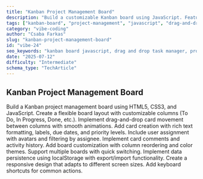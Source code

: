 ```yaml
---
title: "Kanban Project Management Board"
description: "Build a customizable Kanban board using JavaScript. Features include drag-and-drop cards, user assignments, rich card details, multiple boards, localStorage persistence, and responsive UI."
tags: ["kanban-board", "project-management", "javascript", "drag-and-drop", "task-tracking", "localStorage", "responsive-ui", "productivity"]
category: "vibe-coding"
author: "Csaba Farkas"
slug: "kanban-project-management-board"
id: "vibe-24"
seo_keywords: "kanban board javascript, drag and drop task manager, project management web app, localStorage kanban persistence, multiple boards task tracker, responsive kanban UI"
date: "2025-07-12"
difficulty: "Intermediate"
schema_type: "TechArticle"
---
```


## Kanban Project Management Board

Build a Kanban project management board using HTML5, CSS3, and JavaScript. Create a flexible board layout with customizable columns (To Do, In Progress, Done, etc.). Implement drag-and-drop card movement between columns with smooth animations. Add card creation with rich text formatting, labels, due dates, and priority levels. Include user assignment with avatars and filtering by assignee. Implement card comments and activity history. Add board customization with column reordering and color themes. Support multiple boards with quick switching. Implement data persistence using localStorage with export/import functionality. Create a responsive design that adapts to different screen sizes. Add keyboard shortcuts for common actions.
